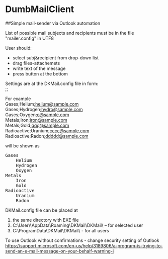 # DumbMailClient
##Simple mail-sender via Outlook automation

List of possible mail subjects and recipients must be in the file "mailer.config" in UTF8

User should:
* select subj&recipient from drop-down list
* drag files-attachemets
* write text of the message
* press button at the bottom

Settings are at the DKMail.config file in form:  
<group string>;<subject string>;<mail string with eMail address>

For example  
Gases;Helium;helium@sample.com  
Gases;Hydrogen;hydro@sample.com  
Gases;Oxygen;o@sample.com  
Metals;Iron;iron@sample.com  
Metals;Gold;qqq@sample.com  
Radioactive;Uranium;cccc@sample.com  
Radioactive;Radon;ddddd@sample.com  

will be shown as  
<pre>
Gases  
	Helium  
	Hydrogen  
	Oxygen  
Metals  
	Iron  
	Gold  
Radioactive  
	Uranium  
	Radon  
</pre>
DKMail.config file can be placed at
1. the same directory with EXE file
2. C:\User\\<user>\AppData\Roaming\DKMail\DKMail\ – for selected user
3. C:\ProgramData\DKMail\DKMail\  - for all users

To use Outlook without confirmations - change security setting of Outlook https://support.microsoft.com/en-us/help/3189806/a-program-is-trying-to-send-an-e-mail-message-on-your-behalf-warning-i
